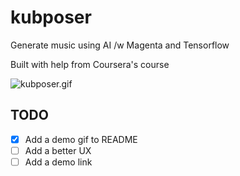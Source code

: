 # kubposer
Generate music using AI /w Magenta and Tensorflow

Built with help from Coursera's course

![kubposer.gif](https://media2.giphy.com/media/FuJDlWXChZ6HaIhDKZ/giphy.gif)


## TODO

- [x] Add a demo gif to README
- [ ] Add a better UX
- [ ] Add a demo link
